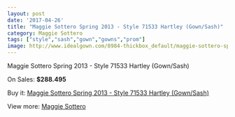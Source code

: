 ```yaml
---
layout: post
date: '2017-04-26'
title: "Maggie Sottero Spring 2013 - Style 71533 Hartley (Gown/Sash)"
category: Maggie Sottero
tags: ["style","sash","gown","gowns","prom"]
image: http://www.idealgown.com/8984-thickbox_default/maggie-sottero-spring-2013-style-71533-hartley-gown-sash.jpg
---
```

Maggie Sottero Spring 2013 - Style 71533 Hartley (Gown/Sash)

On Sales: **$288.495**
<a href="https://www.idealgown.com/en/maggie-sottero/3739-maggie-sottero-spring-2013-style-71533-hartley-gown-sash.html"><amp-img layout="responsive" width="600" height="600" src="//www.idealgown.com/8984-thickbox_default/maggie-sottero-spring-2013-style-71533-hartley-gown-sash.jpg" alt="Maggie Sottero Spring 2013 - Style 71533 Hartley (Gown/Sash) 0" /></a>
<a href="https://www.idealgown.com/en/maggie-sottero/3739-maggie-sottero-spring-2013-style-71533-hartley-gown-sash.html"><amp-img layout="responsive" width="600" height="600" src="//www.idealgown.com/16635-thickbox_default/maggie-sottero-spring-2013-style-71533-hartley-gown-sash.jpg" alt="Maggie Sottero Spring 2013 - Style 71533 Hartley (Gown/Sash) 1" /></a>
<a href="https://www.idealgown.com/en/maggie-sottero/3739-maggie-sottero-spring-2013-style-71533-hartley-gown-sash.html"><amp-img layout="responsive" width="600" height="600" src="//www.idealgown.com/8983-thickbox_default/maggie-sottero-spring-2013-style-71533-hartley-gown-sash.jpg" alt="Maggie Sottero Spring 2013 - Style 71533 Hartley (Gown/Sash) 2" /></a>

Buy it: [Maggie Sottero Spring 2013 - Style 71533 Hartley (Gown/Sash)](https://www.idealgown.com/en/maggie-sottero/3739-maggie-sottero-spring-2013-style-71533-hartley-gown-sash.html "Maggie Sottero Spring 2013 - Style 71533 Hartley (Gown/Sash)")

View more: [Maggie Sottero](https://www.idealgown.com/en/45-maggie-sottero "Maggie Sottero")